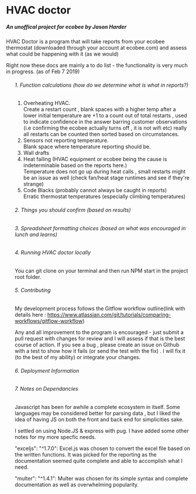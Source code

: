 <h1>HVAC doctor</h1>

<H5>An unoffical project for ecobee by Jason Harder </h6> 

HVAC Doctor is a program that will take reports from your ecobee thermostat (downloaded through your account at ecobee.com) and assess what could be happening with it (as we would)

Right now these docs are mainly a to do list - the functionality is very much in progress. (as of Feb 7 2019)

<ol>
  <h6>1. Function calculations (how do we determine what is what in reports?) </h6>
    <ol>
      <li>Overheating HVAC. </li>
        Create a restart count , blank spaces with a higher temp after a lower initial temperature are +1 to a count out of total restarts , used to indicate confidence in the answer barring customer observations (i.e confirming the ecobee actually turns off , it is not wifi etc) really all restarts can be counted then sorted based on circumstances.
      <li>Sensors not reporting temperature. </li>
Blank space where temperature reporting should be. 
      <li>Wall drafts </li> 
      <li>Heat failing (HVAC equipment or ecobee being the cause is indeterminable based on the reports here.) </li>
Temperature does not go up during heat calls , small restarts might be an issue as well (check fan/heat stage runtimes and see if they're strange) 
      <li>Code Blacks (probably cannot always be caught in reports) </li> 
Erratic thermostat temperatures (especially climbing temperatures) 
</ol>
   <h6>2. Things you should confirm (based on results) 
   <h6>3. Spreadsheet formatting choices (based on what was encouraged in lunch and learns) </h6> 
   
   <h6>4. Running HVAC doctor locally </h6>
You can git clone on your terminal and then run NPM start in the project root folder.    
   
   <h6>5. Contributing </h6> 

My development process follows the Gitflow workflow outline(link with details here : https://www.atlassian.com/git/tutorials/comparing-workflows/gitflow-workflow) 

Any and all improvement to the program is encouraged - just submit a pull request with changes for review and I will assess if that is the best course of action. If you see a bug , please create an issue on Github with a test to show how it fails (or send the test with the fix) . I will fix it (to the best of my ability) or integrate your changes.
    
   <h6>6. Deployment Information </h6>  

   <h6>7. Notes on Dependancies </h6>

Javascript has been for awhile a complete ecosystem in itself. Some languages may be considered better for parsing data , but I liked the idea of having JS on both the front and back end for simplicities sake.

I settled on using Node.JS & express with pug. I have added some other notes for my more specfic needs. 

 "exceljs": "^1.7.0": Excel.js was chosen to convert the excel file based on the written functions. It was picked for the reporting as the documentation seemed quite complete and able to accomplish what I need. 

 "multer": "^1.4.1": Multer was chosen for its simple syntax and complete documentation as well as overwhelming popularity. 


</ol>
